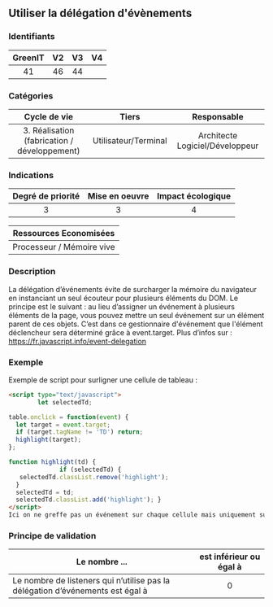 ## Utiliser la délégation d'évènements

### Identifiants

| GreenIT |  V2  |  V3  |  V4  |
|:-------:|:----:|:----:|:----:|
|  41    | 46  | 44  |      |

### Catégories

| Cycle de vie |  Tiers  |  Responsable  |
|:---------:|:----:|:----:|
| 3. Réalisation (fabrication / développement) | Utilisateur/Terminal | Architecte Logiciel/Développeur |

### Indications

| Degré de priorité |      Mise en oeuvre       |  Impact écologique    |
|:-------------------:|:-------------------------:|:---------------------:|
| 3 | 3 | 4 |

|Ressources Economisées                                      |
|:----------------------------------------------------------:|
| Processeur / Mémoire vive   |

### Description

La délégation d’événements évite de surcharger la mémoire du navigateur en instanciant un seul écouteur pour plusieurs éléments du DOM.
Le principe est le suivant : au lieu d’assigner un événement à plusieurs éléments de la page, vous pouvez mettre un seul événement sur un élément parent de ces objets. C’est dans ce gestionnaire d'événement que l'élément déclencheur sera déterminé grâce à event.target.
Plus d’infos sur  : https://fr.javascript.info/event-delegation


### Exemple

Exemple de script pour surligner une cellule de tableau :
```html
<script type="text/javascript">
        let selectedTd;

table.onclick = function(event) {
  let target = event.target; 
  if (target.tagName != 'TD') return; 
  highlight(target);
};

function highlight(td) {
              if (selectedTd) { 
   selectedTd.classList.remove('highlight');
  }
  selectedTd = td;
  selectedTd.classList.add('highlight'); }
</script>
Ici on ne greffe pas un événement sur chaque cellule mais uniquement sur le tableau.

```

### Principe de validation

| Le nombre ...     | est inférieur ou égal à   |  
|-------------------|:-------------------------:|
| Le nombre de listeners qui n’utilise pas la délégation d’événements est égal à  | 0  |
